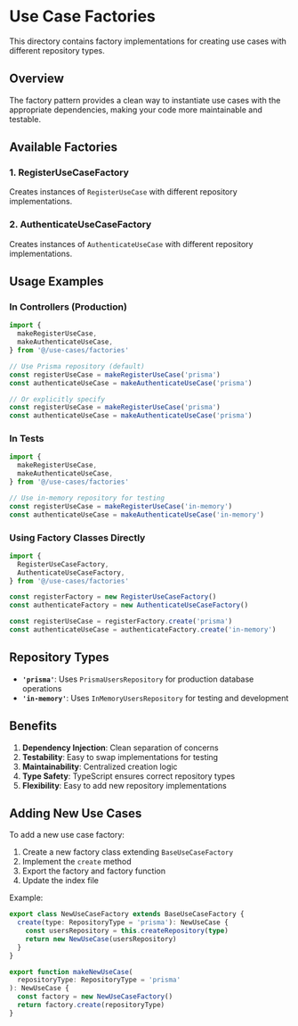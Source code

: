 # Use Case Factories

This directory contains factory implementations for creating use cases with different repository types.

## Overview

The factory pattern provides a clean way to instantiate use cases with the appropriate dependencies, making your code more maintainable and testable.

## Available Factories

### 1. RegisterUseCaseFactory

Creates instances of `RegisterUseCase` with different repository implementations.

### 2. AuthenticateUseCaseFactory

Creates instances of `AuthenticateUseCase` with different repository implementations.

## Usage Examples

### In Controllers (Production)

```typescript
import {
  makeRegisterUseCase,
  makeAuthenticateUseCase,
} from '@/use-cases/factories'

// Use Prisma repository (default)
const registerUseCase = makeRegisterUseCase('prisma')
const authenticateUseCase = makeAuthenticateUseCase('prisma')

// Or explicitly specify
const registerUseCase = makeRegisterUseCase('prisma')
const authenticateUseCase = makeAuthenticateUseCase('prisma')
```

### In Tests

```typescript
import {
  makeRegisterUseCase,
  makeAuthenticateUseCase,
} from '@/use-cases/factories'

// Use in-memory repository for testing
const registerUseCase = makeRegisterUseCase('in-memory')
const authenticateUseCase = makeAuthenticateUseCase('in-memory')
```

### Using Factory Classes Directly

```typescript
import {
  RegisterUseCaseFactory,
  AuthenticateUseCaseFactory,
} from '@/use-cases/factories'

const registerFactory = new RegisterUseCaseFactory()
const authenticateFactory = new AuthenticateUseCaseFactory()

const registerUseCase = registerFactory.create('prisma')
const authenticateUseCase = authenticateFactory.create('in-memory')
```

## Repository Types

- **`'prisma'`**: Uses `PrismaUsersRepository` for production database operations
- **`'in-memory'`**: Uses `InMemoryUsersRepository` for testing and development

## Benefits

1. **Dependency Injection**: Clean separation of concerns
2. **Testability**: Easy to swap implementations for testing
3. **Maintainability**: Centralized creation logic
4. **Type Safety**: TypeScript ensures correct repository types
5. **Flexibility**: Easy to add new repository implementations

## Adding New Use Cases

To add a new use case factory:

1. Create a new factory class extending `BaseUseCaseFactory`
2. Implement the `create` method
3. Export the factory and factory function
4. Update the index file

Example:

```typescript
export class NewUseCaseFactory extends BaseUseCaseFactory {
  create(type: RepositoryType = 'prisma'): NewUseCase {
    const usersRepository = this.createRepository(type)
    return new NewUseCase(usersRepository)
  }
}

export function makeNewUseCase(
  repositoryType: RepositoryType = 'prisma'
): NewUseCase {
  const factory = new NewUseCaseFactory()
  return factory.create(repositoryType)
}
```
